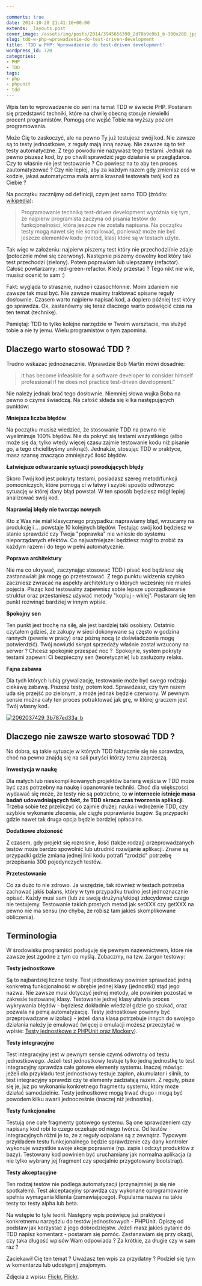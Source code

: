```yaml
---

comments: true
date: 2014-10-28 21:41:16+00:00
extends: _layouts.post
cover_image: /assets/img/posts/2014/3945656390_2d78b9c0b1_b-300x200.jpg
slug: tdd-w-php-wprowadzenie-do-test-driven-development
title: 'TDD w PHP: Wprowadzenie do test-driven development'
wordpress_id: 720
categories:
- PHP
- TDD
tags:
- php
- phpunit
- tdd
---
```


Wpis ten to wprowadzenie do serii na temat TDD w świecie PHP. Postaram się przedstawić techniki, które na chwilę obecną stosuje niewielki procent programistów. Pomogą one wejść Tobie na wyższy poziom programowania.<!-- more -->

Może Cię to zaskoczyć, ale na pewno Ty już testujesz swój kod. Nie zawsze są to testy jednostkowe, z reguły mają inną nazwę. Nie zawsze są to też testy automatyczne. Z tego powodu nie nazywasz tego testami. Jednak na pewno piszesz kod, by po chwili sprawdzić jego działanie w przeglądarce. Czy to właśnie nie jest testowanie ? Co powiesz na to aby ten proces zautomatyzować ? Czy nie lepiej, aby za każdym razem gdy zmienisz coś w kodzie, jakaś automatyczna mała armia krasnali testowała twój kod za Ciebie ?

Na początku zacznijmy od definicji, czym jest samo TDD (źródło: [wikipedia](https://pl.wikipedia.org/wiki/Test-driven_development)):


> Programowanie techniką test-driven development wyróżnia się tym, że najpierw programista zaczyna od pisania testów do funkcjonalności, która jeszcze nie została napisana. Na początku testy mogą nawet się nie kompilować, ponieważ może nie być jeszcze elementów kodu (metod, klas) które są w testach użyte.


Tak więc w założeniu: najpierw piszemy test który nie przechodzi/nie zdaje (potocznie mówi się czerwony). Następnie piszemy dowolny kod który taki test przechodzi (zielony). Potem poprawiam lub ulepszamy (refactor). Całość powtarzamy: red-green-refactor. Kiedy przestać ? Tego nikt nie wie, musisz ocenić to sam :)

Fakt: wygląda to strasznie, nudno i czasochłonnie. Moim zdaniem nie zawsze tak musi być. Nie zawsze musimy traktować spisane reguły dosłownie. Czasem warto najpierw napisać kod, a dopiero później test który go sprawdza. Ok, zastanówmy się teraz dlaczego warto poświęcić czas na ten temat (technikę).

<div class="shadow-md p-4 bg-yellow-lighter">
    Pamiętaj: TDD to tylko kolejne narzędzie w Twoim warsztacie, ma służyć tobie a nie ty jemu. Wielu programistów o tym zapomina.
</div>


## Dlaczego warto stosować TDD ?

Trudno wskazać jednoznacznie. Wprawdzie Bob Martin mówi dosadnie:

>It has become infeasible for a software developer to consider himself professional if he does not practice test-driven development.”


Nie należy jednak brać tego dosłownie. Niemniej słowa wujka Boba na pewno o czymś świadczą. Na całość składa się kilka następujących punktów:

**Mniejsza liczba błędów**

Na początku musisz wiedzieć, że stosowanie TDD na pewno nie wyeliminuje 100% błędów. Nie da pokryć się testami wszystkiego (albo może się da, tylko wtedy więcej czasu zajmie testowanie kodu niż pisanie go, a tego chcielibyśmy uniknąć). Jednakże, stosując TDD w praktyce, masz szansę znacząco zmniejszyć ilość błędów.

**Łatwiejsze odtwarzanie sytuacji powodujących błędy**

Skoro Twój kod jest pokryty testami, posiadasz szereg metod/funkcji pomocniczych, które pomogą ci w łatwy i szybki sposób odtworzyć sytuację w której dany błąd powstał. W ten sposób będziesz mógł lepiej analizować swój kod.

**Naprawiaj błędy nie tworząc nowych**

Kto z Was nie miał klasycznego przypadku: naprawiamy błąd, wrzucamy na produkcję i ... powstaje 10 kolejnych błędów. Testując swój kod będziesz w stanie sprawdzić czy Twoja "poprawka" nie wniesie do systemu nieporządanych efektów. Co najważniejsze: będziesz mógł to zrobić za każdym razem i do tego w pełni automatycznie.

**Poprawa architektury**

Nie ma co ukrywać, zaczynając stosować TDD i pisać kod będziesz się zastanawiał: jak mogę go przetestować. Z tego punktu widzenia szybko zaczniesz zwracać na aspekty architektury o których wcześniej nie miałeś pojęcia. Pisząc kod testowalny zapewnisz sobie lepsze uporządkowanie struktur oraz przestaniesz używać metody "kopiuj - wklej". Postaram się ten punkt rozwinąć bardziej w innym wpisie.

**Spokojny sen**

Ten punkt jest trochę na siłę, ale jest bardziej taki osobisty. Ostatnio czytałem gdzieś, że zakupy w sieci dokonywane są często w godzina rannych (pewnie w pracy) oraz późną nocą (z doświadczenia mogę potwierdzić). Twój nowiutki skrypt sprzedaży właśnie został wrzucony na serwer ? Chcesz spokojnie przespać noc ?  Spokojnie, system pokryty testami zapewni Ci bezpieczny sen (teoretycznie) lub zasłużony relaks.

**Fajna zabawa**

Dla tych których lubią grywalizację, testowanie może być swego rodzaju ciekawą zabawą. Piszesz testy, potem kod. Sprawdzasz, czy tym razem uda się przejść po zielonym, a może jednak będzie czerwony. W pewnym sensie można cały ten proces potraktować jak grę, w której graczem jest Twój własny kod.



[![2062037429_3b787ed33a_b](/assets/img/posts/2014/2062037429_3b787ed33a_b.jpg)](/assets/img/posts/2014/2062037429_3b787ed33a_b.jpg)


## Dlaczego nie zawsze warto stosować TDD ?


No dobra, są takie sytuacje w których TDD faktycznie się nie sprawdza, choć na pewno znajdą się na sali puryści którzy temu zaprzeczą.

**Inwestycja w naukę**

Dla małych lub nieskomplikowanych projektów barierą wejścia w TDD może być czas potrzebny na naukę i opanowanie techniki. Choć dla większości wydawać się może, że testy nie są potrzebne, to **w internecie istnieje masa badań udowadniających fakt, że TDD skraca czas tworzenia aplikacji**. Trzeba sobie też przeliczyć co zajmie dłużej: nauka i wdrożenie TDD, czy szybkie wykonanie zlecenia, ale ciągłe poprawianie bugów. Są przypadki gdzie nawet tak druga opcja będzie bardziej opłacalna.

**Dodatkowe złożoność**

Z czasem, gdy projekt się rozrośnie, ilość (także rodzaj) przeprowadzanych testów może bardzo spowolnić lub utrudnić rozwijanie aplikacji. Znane są przypadki gdzie zmiana jednej linii kodu potrafi "zrodzić" potrzebę przepisania 300 pojedynczych testów.

**Przetestowanie**

Co za dużo to nie zdrowo. Ja wszędzie, tak również w testach potrzeba zachować jakiś balans, który w tym przypadku trudno jest jednoznacznie opisać. Każdy musi sam (lub ze swoją drużyną/ekipą) zdecydować czego nie testujemy. Testowanie takich prostych metod jak setXXX czy getXXX na pewno nie ma sensu (no chyba, że robisz tam jakieś skomplikowane obliczenia).




## Terminologia


W środowisku programiści posługuję się pewnym nazewnictwem, które nie zawsze jest zgodne z tym co myślą. Zobaczmy, na tzw. żargon testowy:

**Testy jednostkowe**

Są to najbardziej liczne testy. Test jednostkowy powinien sprawdzać jedną konkretną funkcjonalność w obrębie jednej klasy (jednostki) stąd jego nazwa. Nie zawsze musi dotyczyć jednej metody, ale powinien pozostać w zakresie testowanej klasy. Testowanie jednej klasy ułatwia proces wykrywania błędów - będziesz dokładnie wiedział gdzie go szukać, oraz pozwala na pełną automatyzację. Testy jednostkowe powinny być przeprowadzane w izolacji - jeżeli dana klasa potrzebuje innych do swojego działania należy je emulować (więcej o emulacji możesz przeczytać w wpisie: [Testy jednostkowe z PHPUnit oraz Mockery](https://webmastah.pl/testy-jednostkowe-z-phpunit-oraz-mockery/)).

**Testy integracyjne**

Test integracyjny jest w pewnym sensie czymś odwrotny od testu jednostkowego. Jeżeli test jednostkowy testuje tylko jedną jednostkę to test integracyjny sprawdza całe gotowe elementy systemu. Inaczej mówiąc: jeżeli dla przykładu test jednostkowy testuje zapłon, akumulator i silnik, to test integracyjny sprawdzi czy te elementy zadziałają razem. Z reguły, pisze się je, już po wykonaniu konkretnego fragmentu systemu, który może działać samodzielnie. Testy jednostkowe mogą trwać długo i mogą być powodem kilku awarii jednocześnie (inaczej niż jednostka).

**Testy funkcjonalne**

Testują one całe fragmenty gotowego systemu. Są one sprawdzeniem czy napisany kod robi to czego oczekuje od niego twórca. Od testów integracyjnych różni je to, że z reguły odpalane są z zewnątrz. Typowym przykładem testu funkcjonalnego będzie sprawdzenie czy dany kontroler wykonuje wszystkie swoje akcje poprawnie (np. zapis i odczyt produktów z bazy). Testowany kod powinien być uruchamiany jak normalna aplikacja (a nie tylko wybrany jej fragment czy specjalnie przygotowany bootstrap).

**Testy akceptacyjne**

Ten rodzaj testów nie podlega automatyzacji (przynajmniej ja się nie spotkałem). Test akceptacyjny sprawdza czy wykonane oprogramowanie spełnia wymagania klienta (zamawiającego). Popularna nazwa na takie testy to: testy alpha lub beta.



Na wstępie to tyle teorii. Następny wpis poświęcę już praktyce i konkretnemu narzędziu do testów jednostkowych - PHPUnit. Opiszę od podstaw jak korzystać z jego dobrodziejstw. Jeżeli masz jakieś pytanie do TDD napisz komentarz - postaram się pomóc. Zastanawiam się przy okazji, czy taka długość wpisów Wam odpowiada ? Za krótkie, za długie czy w sam raz ?

Zaciekawił Cię ten temat ? Uważasz ten wpis za przydatny ? Podziel się tym w komentarzu lub udostępnij znajomym.

Zdjęcia z wpisu: [Flickr](https://www.flickr.com/photos/eivindw/2062037429), [Flickr](https://www.flickr.com/photos/dahlstroms/3945656390).

